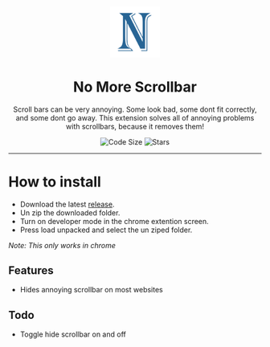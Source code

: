 <div align="center">
  <!-- Logo and Title -->
  <img src="./images/icon.png" alt="logo" width="20%"/>
  <h1>No More Scrollbar</h1>
  <p>Scroll bars can be very annoying. Some look bad, some dont fit correctly, and some dont go away. This extension solves all of annoying problems with scrollbars, because it removes them!</p>

<!-- Fancy badges -->
<img src="https://img.shields.io/github/languages/code-size/cqb13/No-More-Scrollbar" alt="Code Size">
<img src="https://img.shields.io/github/stars/cqb13/No-More-Scrollbar" alt="Stars">
</div>

<hr />

# How to install

- Download the latest [release](/../../releases).
- Un zip the downloaded folder.
- Turn on developer mode in the chrome extention screen.
- Press load unpacked and select the un ziped folder.

_Note: This only works in chrome_

## Features

- Hides annoying scrollbar on most websites

## Todo

- Toggle hide scrollbar on and off
